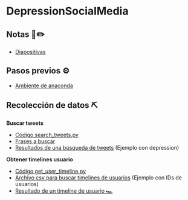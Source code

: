 # DepressionSocialMedia

## Notas 📔✏️

* [Diapositivas](https://github.com/miryamelizabeth/DepressionSocialMedia/tree/main/Notas)

## Pasos previos ⚙️

* [Ambiente de anaconda](https://github.com/miryamelizabeth/DepressionSocialMedia/blob/main/anaconda-env.txt)

## Recolección de datos ⛏️

**Buscar tweets**
* [Código search_tweets.py](https://github.com/miryamelizabeth/DepressionSocialMedia/blob/main/search_tweets.py)
* [Frases a buscar](https://github.com/miryamelizabeth/DepressionSocialMedia/blob/main/Ejemplos/tag_tweets.txt)
* [Resultados de una búsqueda de tweets](https://github.com/miryamelizabeth/DepressionSocialMedia/blob/main/Ejemplos/example_results_search.csv) (Ejemplo con depression)

**Obtener timelines usuario**
* [Código get_user_timeline.py](https://github.com/miryamelizabeth/DepressionSocialMedia/blob/main/get_user_timeline.py)
* [Archivo csv para buscar timelines de usuarios](https://github.com/miryamelizabeth/DepressionSocialMedia/blob/main/ids_search_timelines.csv) (Ejemplo con IDs de usuarios)
* [Resultado de un timeline de usuario 🏎️](https://github.com/miryamelizabeth/DepressionSocialMedia/blob/main/Ejemplos/example_timeline_user394892872.csv)
